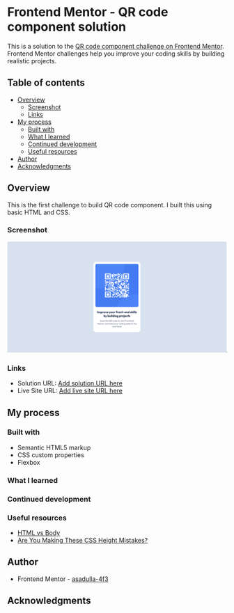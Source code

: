 # Frontend Mentor - QR code component solution

This is a solution to the [QR code component challenge on Frontend Mentor](https://www.frontendmentor.io/challenges/qr-code-component-iux_sIO_H). Frontend Mentor challenges help you improve your coding skills by building realistic projects.

## Table of contents

- [Overview](#overview)
  - [Screenshot](#screenshot)
  - [Links](#links)
- [My process](#my-process)
  - [Built with](#built-with)
  - [What I learned](#what-i-learned)
  - [Continued development](#continued-development)
  - [Useful resources](#useful-resources)
- [Author](#author)
- [Acknowledgments](#acknowledgments)

## Overview

This is the first challenge to build QR code component. I built this using basic HTML and CSS.

### Screenshot

![Frontend Mentor QR Code Screenshot](./Screenshot.png)

### Links

- Solution URL: [Add solution URL here](https://your-solution-url.com)
- Live Site URL: [Add live site URL here](https://your-live-site-url.com)

## My process

### Built with

- Semantic HTML5 markup
- CSS custom properties
- Flexbox

### What I learned

### Continued development

### Useful resources

- [HTML vs Body](https://www.freecodecamp.org/news/html-page-width-height/)
- [Are You Making These CSS Height Mistakes?](https://www.youtube.com/watch?v=-sF5KsEo6gM)

## Author

- Frontend Mentor - [asadulla-4f3](https://www.frontendmentor.io/profile/asadulla-4f3)

## Acknowledgments
